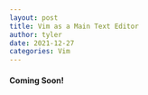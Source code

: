 ```yaml
---
layout: post
title: Vim as a Main Text Editor
author: tyler
date: 2021-12-27
categories: Vim 
---
```


<!--image: assets/images/5.jpg-->
<!--imageauthor: -->
<!--imageauthorlink:-->
<!--imagelink:-->
<!--imagelinkname:-->

#### Coming Soon!
<!--more-->
